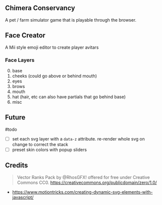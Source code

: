 ## Chimera Conservancy
A pet / farm simulator game that is playable through the browser.

## Face Creator
A Mii style emoji editor to create player avitars

### Face Layers
0. base
1. cheeks (could go above or behind mouth)
2. eyes
3. brows
4. mouth
5. hat (hair, etc can also have partials that go behind base)
6. misc

## Future
#todo
- [ ] set each svg layer with a `data-z` attribute. re-render whole svg on change to correct the stack
- [ ] preset skin colors with popup sliders

## Credits
> Vector Ranks Pack by @RhosGFX!
> offered for free under Creative Commons CC0. 
> https://creativecommons.org/publicdomain/zero/1.0/
- https://www.motiontricks.com/creating-dynamic-svg-elements-with-javascript/
